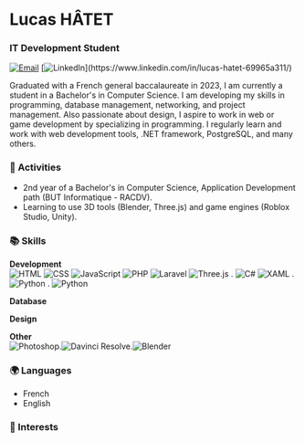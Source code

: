 # Lucas HÂTET

### IT Development Student
[![Email](https://img.shields.io/badge/-Email-red?style=for-the-badge)](mailto:lcs.hatet@gmail.com) [![LinkedIn](https://img.shields.io/badge/-LinkedIn-rgb(0,102,153)?style=for-the-badge&logo=linkedin)](https://www.linkedin.com/in/lucas-hatet-69965a311/) 

Graduated with a French general baccalaureate in 2023, I am currently a student in a Bachelor's in Computer Science. I am developing my skills in programming, database management, networking, and project management. Also passionate about design, I aspire to work in web or game development by specializing in programming. I regularly learn and work with web development tools, .NET framework, PostgreSQL, and many others.

### 🚀 Activities
* 2nd year of a Bachelor's in Computer Science, Application Development path (BUT Informatique - RACDV).
* Learning to use 3D tools (Blender, Three.js) and game engines (Roblox Studio, Unity).

### 📚 Skills

**Development**  
![HTML](https://img.shields.io/badge/-HTML-E34F26?style=flat-square&logo=html5&logoColor=white) ![CSS](https://img.shields.io/badge/-CSS-1572B6?style=flat-square&logo=css3) ![JavaScript](https://img.shields.io/badge/-JavaScript-F7DF1E?style=flat-square&logo=javascript&logoColor=black) ![PHP](https://img.shields.io/badge/-PHP-777BB4?style=flat-square&logo=php&logoColor=white) ![Laravel](https://img.shields.io/badge/-Laravel-FF2D20?style=flat-square&logo=laravel&logoColor=white) ![Three.js](https://img.shields.io/badge/-Three.js-000000?style=flat-square&logo=three.js) . ![C#](https://img.shields.io/badge/-C%23-942C86?style=flat-square&logo=cplusplus) ![XAML](https://img.shields.io/badge/-XAML-1657BD?style=flat-square&logo=xml) . ![Python](https://img.shields.io/badge/-Python-3675A6?style=flat-square&logo=Python&logoColor=white) . ![Python](https://img.shields.io/badge/-Unity-black?style=flat-square&logo=unity)

**Database**  

**Design**  

**Other**  
![Photoshop](https://img.shields.io/badge/-Photoshop-001e36?style=flat-square&logo=photopea&logoColor=white).![Davinci Resolve](https://img.shields.io/badge/-Davinci-001e36?style=flat-square&logo=davinciresolve&logoColor=white).![Blender](https://img.shields.io/badge/-Blender-ea7600?style=flat-square&logo=blender&logoColor=white)

### 🌍 Languages
* French
* English

### 🎯 Interests
